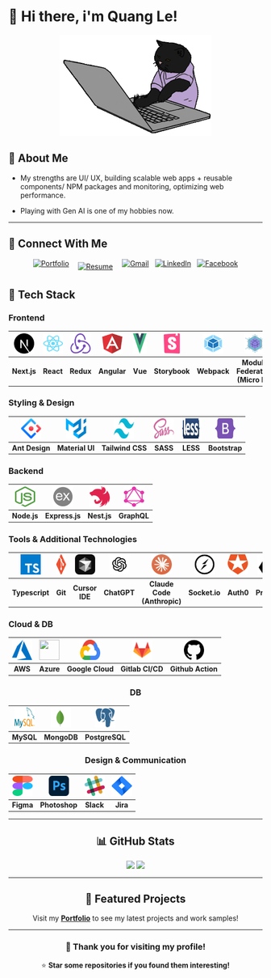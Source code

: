 # 👋 Hi there, i'm Quang Le!

<div align="center">
  <img src="/assets/cat.gif" height="200" width="300" alt="Coding Cat">
</div>

## 🌟 About Me

- My strengths are UI/ UX, building scalable web apps + reusable components/ NPM packages and monitoring, optimizing web performance.

- Playing with Gen AI is one of my hobbies now.

---

## 🔗 Connect With Me

<div align="center" style="display: flex; flex-wrap: wrap; gap: 12px; justify-content: center;">

<a href="https://quang.work" target="_blank">
  <img src="https://img.shields.io/badge/Portfolio-quang.work-blue?style=for-the-badge&logo=react&logoColor=white" alt="Portfolio">
</a>
<a href="https://drive.google.com/file/d/1MTeOV1gJdA25oIPR3UzurGNfRUqWtucQ/view" target="_blank" style="margin: 6px;">
  <img src="https://img.shields.io/badge/Resume-View%20CV-red?style=for-the-badge&logo=adobe-acrobat-reader&logoColor=white" alt="Resume">
</a>
<a href="mailto:quang1225@gmail.com" target="_blank">
  <img src="https://img.shields.io/badge/Gmail-quang1225-red?style=for-the-badge&logo=gmail&logoColor=white" alt="Gmail">
</a>
<a href="https://linkedin.com/in/quang1225" target="_blank">
  <img src="https://img.shields.io/badge/LinkedIn-quang1225-blue?style=for-the-badge&logo=linkedin&logoColor=white" alt="LinkedIn">
</a>
<a href="https://facebook.com/quang1225" target="_blank">
  <img src="https://img.shields.io/badge/Facebook-quang1225-blue?style=for-the-badge&logo=facebook&logoColor=white" alt="Facebook">
</a>

</div>

## 🚀 Tech Stack

### Frontend

<div align="center">
  
| <img src="assets/icons/nextjs.svg" width="40" height="40"> | <img src="assets/icons/react.svg" width="40" height="40"> | <img src="assets/icons/redux.svg" width="40" height="40"> | <img src="assets/icons/angular.svg" width="40" height="40"> | <img src="assets/icons/vue.svg" width="40" height="40"> | <img src="assets/icons/storybook.svg" width="40" height="40"> | <img src="assets/icons/webpack.svg" width="40" height="40"> | <img src="assets/icons/module_dederation.png" width="40" height="40"> |
|:---:|:---:|:---:|:---:|:---:|:---:|:---:|:---:|
| **Next.js** | **React** | **Redux** | **Angular** | **Vue** | **Storybook** | **Webpack** | **Module Federation (Micro FE)** |

</div>

### Styling & Design

<div align="center">
  
| <img src="assets/icons/ant_design.svg" width="40" height="40"> | <img src="assets/icons/material_ui.svg" width="40" height="40"> | <img src="assets/icons/tailwind_css.svg" width="40" height="40"> | <img src="assets/icons/sass.svg" width="40" height="40"> | <img src="assets/icons/less.svg" width="40" height="40"> | <img src="assets/icons/bootstrap.svg" width="40" height="40"> |
|:---:|:---:|:---:|:---:|:---:|:---:|
| **Ant Design** | **Material UI** | **Tailwind CSS** | **SASS** | **LESS** | **Bootstrap** |

</div>

### Backend

<div align="center">
  
| <img src="assets/icons/nodejs.svg" width="40" height="40"> | <img src="assets/icons/expressjs.png" width="40" height="40"> | <img src="assets/icons/nestjs.svg" width="40" height="40"> | <img src="assets/icons/graphql.svg" width="40" height="40"> |
|:---:|:---:|:---:|:---:|
| **Node.js** | **Express.js** | **Nest.js** | **GraphQL** |

</div>

### Tools & Additional Technologies

<div align="center">
  
| <img src="assets/icons/typescript.svg" width="40" height="40"> | <img src="assets/icons/git.svg" width="40" height="40"> | <img src="assets/icons/cursor.svg" width="40" height="40"> | <img src="assets/icons/chatgpt.svg" width="40" height="40"> | <img src="assets/icons/claude_code.svg" width="40" height="40"> | <img src="assets/icons/socket_io.svg" width="40" height="40"> | <img src="assets/icons/auth0.svg" width="40" height="40"> | <img src="assets/icons/prisma.svg" width="40" height="40"> | <img src="assets/icons/datadog.svg" width="40" height="40"> |
|:---:|:---:|:---:|:---:|:---:|:---:|:---:|:---:|:---:|
| **Typescript** | **Git** | **Cursor IDE** | **ChatGPT** | **Claude Code (Anthropic)** | **Socket.io** | **Auth0** | **Prisma** | **Datadog** |

</div>

### Cloud & DB

<div align="center">
  
| <img src="assets/icons/azure.svg" width="40" height="40"> | <img src="assets/icons/aws.svg" width="40" height="40"> | <img src="assets/icons/google_cloud.svg" width="40" height="40"> | <img src="assets/icons/gitlab.svg" width="40" height="40"> | <img src="assets/icons/github.svg" width="40" height="40"> |
|:---:|:---:|:---:|:---:|:---:|
| **AWS** | **Azure** | **Google Cloud** | **Gitlab CI/CD** | **Github Action** |

### DB

<div align="center">
  
| <img src="assets/icons/mysql.svg" width="40" height="40"> | <img src="assets/icons/mongodb.svg" width="40" height="40"> | <img src="assets/icons/postgresql.svg" width="40" height="40"> |
|:---:|:---:|:---:|
| **MySQL** | **MongoDB** | **PostgreSQL** |

</div>

### Design & Communication

<div align="center">
  
| <img src="assets/icons/figma.svg" width="40" height="40"> | <img src="assets/icons/photoshop.svg" width="40" height="40"> | <img src="assets/icons/slack.svg" width="40" height="40"> | <img src="assets/icons/jira.svg" width="40" height="40"> |
|:---:|:---:|:---:|:---:|
| **Figma** | **Photoshop** | **Slack** | **Jira** |

</div>

---

## 📊 GitHub Stats

<div align="center">
  <img height="180em" src="https://github-readme-stats.vercel.app/api?username=quang1225&show_icons=true&theme=tokyonight&include_all_commits=true&count_private=true"/>
  <img height="180em" src="https://github-readme-stats.vercel.app/api/top-langs/?username=quang1225&layout=compact&langs_count=7&theme=tokyonight"/>
</div>

---

## 🎯 Featured Projects

Visit my **<a href="https://quang.work" target="_blank">Portfolio</a>** to see my latest projects and work samples!

---

<div align="center">
  
### 🙏 Thank you for visiting my profile!
  
⭐ **Star some repositories if you found them interesting!**
  
</div>
